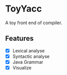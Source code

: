 # ToyYacc
A toy front end of compiler.

## Features

- [X] Lexical analyse
- [X] Syntactic analyse
- [X] Java Grammar
- [X] Visualize

